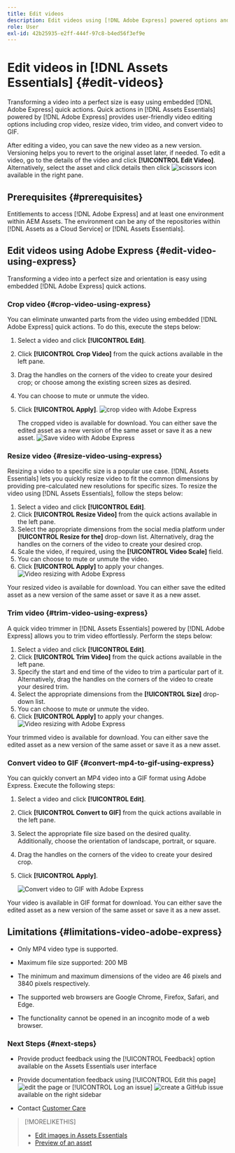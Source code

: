 ```yaml
---
title: Edit videos
description: Edit videos using [!DNL Adobe Express] powered options and save updated videos as versions.
role: User
exl-id: 42b25935-e2ff-444f-97c8-b4ed56f3ef9e
---
```

# Edit videos in [!DNL Assets Essentials] {#edit-videos}

Transforming a video into a perfect size is easy using embedded [!DNL Adobe Express] quick actions. Quick actions in [!DNL Assets Essentials] powered by [!DNL Adobe Express] provides user-friendly video editing options including crop video, resize video, trim video, and convert video to GIF.

After editing a video, you can save the new video as a new version. Versioning helps you to revert to the original asset later, if needed. To edit a video, go to the details of the video and click **[!UICONTROL Edit Video]**. Alternatively, select the asset and click details then click ![scissors](assets/do-not-localize/cut.svg) icon available in the right pane.

## Prerequisites {#prerequisites}

Entitlements to access [!DNL Adobe Express] and at least one environment within AEM Assets. The environment can be any of the repositories within [!DNL Assets as a Cloud Service] or [!DNL Assets Essentials].

## Edit videos using Adobe Express {#edit-video-using-express}

Transforming a video into a perfect size and orientation is easy using embedded [!DNL Adobe Express] quick actions.

### Crop video {#crop-video-using-express}

You can eliminate unwanted parts from the video using embedded [!DNL Adobe Express] quick actions. To do this, execute the steps below:

1. Select a video and click **[!UICONTROL Edit]**.
2. Click **[!UICONTROL Crop Video]** from the quick actions available in the left pane.
3. Drag the handles on the corners of the video to create your desired crop; or choose among the existing screen sizes as desired.
4. You can choose to mute or unmute the video. 
5. Click **[!UICONTROL Apply]**.
   ![crop video with Adobe Express](assets/adobe-express-crop-video.png)
   
    The cropped video is available for download. You can either save the edited asset as a new version of the same asset or save it as a new asset. ![Save video with Adobe Express](assets/adobe-express-save-video.png)

### Resize video {#resize-video-using-express}

Resizing a video to a specific size is a popular use case. [!DNL Assets Essentials] lets you quickly resize video to fit the common dimensions by providing pre-calculated new resolutions for specific sizes. To resize the video using [!DNL Assets Essentials], follow the steps below: 

1. Select a video and click **[!UICONTROL Edit]**.
2. Click **[!UICONTROL Resize Video]** from the quick actions available in the left pane.
3. Select the appropriate dimensions from the social media platform under **[!UICONTROL Resize for the]** drop-down list. Alternatively, drag the handles on the corners of the video to create your desired crop.
4. Scale the video, if required, using the **[!UICONTROL Video Scale]** field.
5. You can choose to mute or unmute the video.
6. Click **[!UICONTROL Apply]** to apply your changes.
   ![Video resizing with Adobe Express](assets/adobe-express-resize-video.png)

Your resized video is available for download. You can either save the edited asset as a new version of the same asset or save it as a new asset.

### Trim video {#trim-video-using-express}

A quick video trimmer in [!DNL Assets Essentials] powered by [!DNL Adobe Express] allows you to trim video effortlessly. Perform the steps below:

1. Select a video and click **[!UICONTROL Edit]**.
2. Click **[!UICONTROL Trim Video]** from the quick actions available in the left pane.
3. Specify the start and end time of the video to trim a particular part of it. Alternatively, drag the handles on the corners of the video to create your desired trim.
4. Select the appropriate dimensions from the **[!UICONTROL Size]** drop-down list. 
5. You can choose to mute or unmute the video.
6. Click **[!UICONTROL Apply]** to apply your changes.
   ![Video resizing with Adobe Express](assets/adobe-express-trim-video.png)

Your trimmed video is available for download. You can either save the edited asset as a new version of the same asset or save it as a new asset.

### Convert video to GIF {#convert-mp4-to-gif-using-express}

You can quickly convert an MP4 video into a GIF format using Adobe Express. Execute the following steps:

1. Select a video and click **[!UICONTROL Edit]**.
2. Click **[!UICONTROL Convert to GIF]** from the quick actions available in the left pane.
3. Select the appropriate file size based on the desired quality. Additionally, choose the orientation of landscape, portrait, or square.
4. Drag the handles on the corners of the video to create your desired crop.
5. Click **[!UICONTROL Apply]**.

    ![Convert video to GIF with Adobe Express](assets/adobe-express-convert-video-to-gif.png)

Your video is available in GIF format for download. You can either save the edited asset as a new version of the same asset or save it as a new asset.

## Limitations {#limitations-video-adobe-express}

* Only MP4 video type is supported.

* Maximum file size supported: 200 MB

* The minimum and maximum dimensions of the video are 46 pixels and 3840 pixels respectively.

* The supported web browsers are Google Chrome, Firefox, Safari, and Edge.

* The functionality cannot be opened in an incognito mode of a web browser.

### Next Steps {#next-steps}

* Provide product feedback using the [!UICONTROL Feedback] option available on the Assets Essentials user interface

* Provide documentation feedback using [!UICONTROL Edit this page] ![edit the page](assets/do-not-localize/edit-page.png) or [!UICONTROL Log an issue] ![create a GitHub issue](assets/do-not-localize/github-issue.png) available on the right sidebar

* Contact [Customer Care](https://experienceleague.adobe.com/?support-solution=General#support)

>[!MORELIKETHIS]
>
>* [Edit images in Assets Essentials](edit-images-assets-view.md)
>* [Preview of an asset](navigate-assets-view.md)
